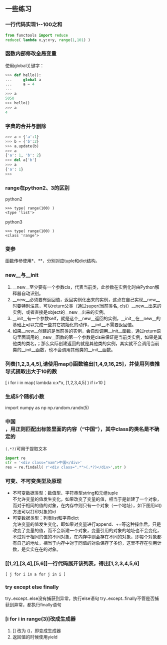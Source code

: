 ## 一些练习

### 一行代码实现1--100之和
```python
from functools import reduce
reduce( lambda x,y:x+y, range(1,101) )
```

### 函数内部修改全局变量
使用global关键字：
```python
>>> def hello():
...     global a
...     a = 4
... 
>>> a
5050
>>> hello()
>>> a
4
```

### 字典的合并与删除
```python
>>> a = {'a':1}
>>> b = {'b':2}
>>> a.update(b)
>>> a
{'a': 1, 'b': 2}
>>> del a['b']
>>> a
{'a': 1}
>>> 
```

### range在python2、3的区别
python2
```
>>> type( range(100) )
<type 'list'>
```
python3
```
>>> type( range(100) )
<class 'range'>
```

### 变参
函数传参使用*、**，分别对应tuple和dict结构。

### __new__与__init__
1. __new__至少要有一个参数cls，代表当前类，此参数在实例化时由Python解释器自动识别。
2. __new__必须要有返回值，返回实例化出来的实例，这点在自己实现__new__时要特别注意，可以return父类（通过super(当前类名, cls)）__new__出来的实例，或者直接是object的__new__出来的实例。
3. __init__有一个参数self，就是这个__new__返回的实例，__init__在__new__的基础上可以完成一些其它初始化的动作，__init__不需要返回值。
4. 如果__new__创建的是当前类的实例，会自动调用__init__函数，通过return语句里面调用的__new__函数的第一个参数是cls来保证是当前类实例，如果是其他类的类名，；那么实际创建返回的就是其他类的实例，其实就不会调用当前类的__init__函数，也不会调用其他类的__init__函数。

### 列表[1,2,3,4,5],请使用map()函数输出[1,4,9,16,25]，并使用列表推导式提取出大于10的数
[ i for i in map( lambda x:x*x, [1,2,3,4,5] ) if i>10 ]

### 生成5个随机小数
import numpy as np
np.random.randn(5)

### <div class="nam">中国</div>，用正则匹配出标签里面的内容（“中国”），其中class的类名是不确定的
`(.*?)`可用于提取文本
```python
import re
str = '<div class="nam">中国</div>'
res = re.findall( r'<div class=".*">(.*?)</div>',str )
```

### 可变、不可变类型及原理
- 不可变数据类型：数值型、字符串型string和元组tuple   
不允许变量的值发生变化，如果改变了变量的值，相当于是新建了一个对象，而对于相同的值的对象，在内存中则只有一个对象（一个地址），如下图用id()方法可以打印对象的id
- 可变数据类型：列表list和字典dict   
允许变量的值发生变化，即如果对变量进行append、+=等这种操作后，只是改变了变量的值，而不会新建一个对象，变量引用的对象的地址也不会变化，不过对于相同的值的不同对象，在内存中则会存在不同的对象，即每个对象都有自己的地址，相当于内存中对于同值的对象保存了多份，这里不存在引用计数，是实实在在的对象。

### [[1,2],[3,4],[5,6]]一行代码展开该列表，得出[1,2,3,4,5,6]
`[ j for i in a for j in i ]`

### try except else finally
try..except..else没有捕获到异常，执行else语句
try..except..finally不管是否捕获到异常，都执行finally语句

### [i for i in range(3)]改成生成器
1. [] 改为 ()，即变成生成器
2. 返回值的时候使用yield
